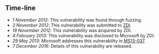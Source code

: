 Time-line
---------
* *1 November 2012*: This vulnerability was found through fuzzing.
* *2 November 2012*: This vulnerability was submitted to [ZDI][].
* *19 November 2012*: This vulnerability was acquired by ZDI.
* *4 February 2013*: This vulnerability was disclosed to Microsoft by ZDI.
* *29 May 2013*: Microsoft addresses this vulnerability in [MS13-037][].
* *7 December 2016*: Details of this vulnerability are released.

[ZDI]: http://zerodayinitiative.com/
[MS13-037]: https://technet.microsoft.com/en-us/security/bulletin/ms13-037
